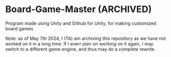 # Board-Game-Master  (ARCHIVED)
Program made using Unity and Github for Unity, for making customized board games

Note: as of May 7th 2024, I (TA) am archiving this repository as we have not worked on it in a long time. If I everr plan on working on it again, I may switch to a different game engine, and thus may do a complete rewrite.
